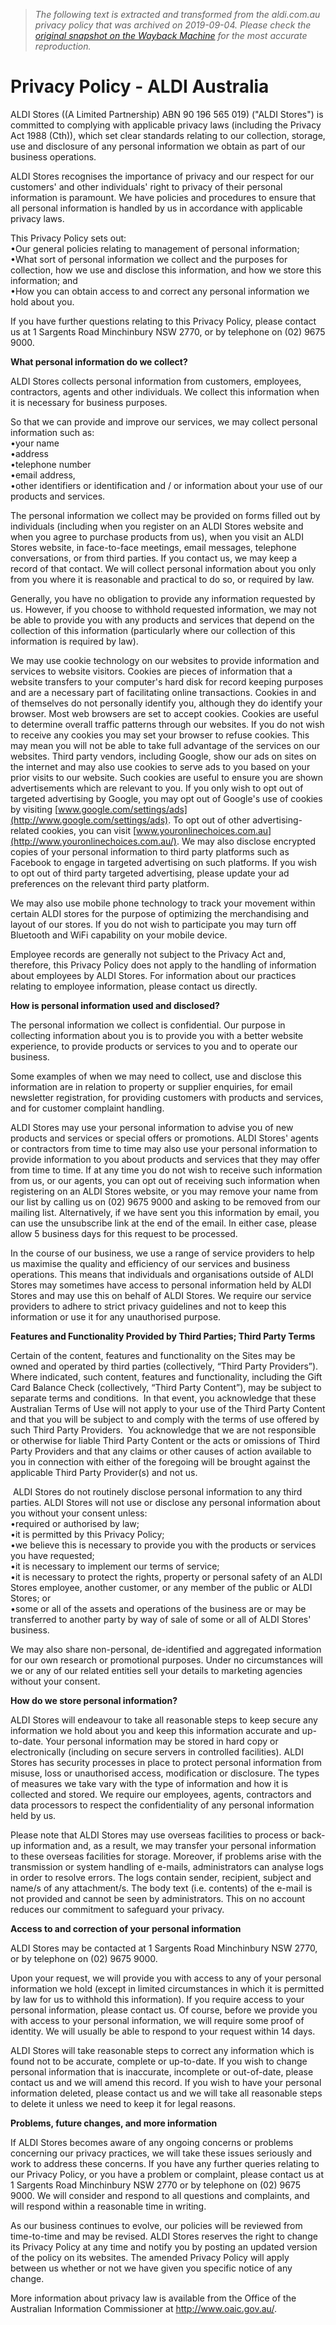 > *The following text is extracted and transformed from the aldi.com.au privacy policy that was archived on 2019-09-04. Please check the [original snapshot on the Wayback Machine](https://web.archive.org/web/20190904140308id_/https%3A//www.aldi.com.au/en/privacy-policy) for the most accurate reproduction.*

# Privacy Policy - ALDI Australia

ALDI Stores ((A Limited Partnership) ABN 90 196 565 019) ("ALDI Stores") is committed to complying with applicable privacy laws (including the Privacy Act 1988 (Cth)), which set clear standards relating to our collection, storage, use and disclosure of any personal information we obtain as part of our business operations. 

ALDI Stores recognises the importance of privacy and our respect for our customers' and other individuals' right to privacy of their personal information is paramount. We have policies and procedures to ensure that all personal information is handled by us in accordance with applicable privacy laws. 

This Privacy Policy sets out:   
•Our general policies relating to management of personal information;  
•What sort of personal information we collect and the purposes for collection, how we use and disclose this information, and how we store this information; and  
•How you can obtain access to and correct any personal information we hold about you. 

If you have further questions relating to this Privacy Policy, please contact us at 1 Sargents Road Minchinbury NSW 2770, or by telephone on (02) 9675 9000. 

**What personal information do we collect?**

ALDI Stores collects personal information from customers, employees, contractors, agents and other individuals. We collect this information when it is necessary for business purposes. 

So that we can provide and improve our services, we may collect personal information such as:  
•your name  
•address  
•telephone number  
•email address,  
•other identifiers or identification and / or information about your use of our products and services. 

The personal information we collect may be provided on forms filled out by individuals (including when you register on an ALDI Stores website and when you agree to purchase products from us), when you visit an ALDI Stores website, in face-to-face meetings, email messages, telephone conversations, or from third parties. If you contact us, we may keep a record of that contact. We will collect personal information about you only from you where it is reasonable and practical to do so, or required by law. 

Generally, you have no obligation to provide any information requested by us. However, if you choose to withhold requested information, we may not be able to provide you with any products and services that depend on the collection of this information (particularly where our collection of this information is required by law). 

We may use cookie technology on our websites to provide information and services to website visitors. Cookies are pieces of information that a website transfers to your computer's hard disk for record keeping purposes and are a necessary part of facilitating online transactions. Cookies in and of themselves do not personally identify you, although they do identify your browser. Most web browsers are set to accept cookies. Cookies are useful to determine overall traffic patterns through our websites. If you do not wish to receive any cookies you may set your browser to refuse cookies. This may mean you will not be able to take full advantage of the services on our websites. Third party vendors, including Google, show our ads on sites on the internet and may also use cookies to serve ads to you based on your prior visits to our website. Such cookies are useful to ensure you are shown advertisements which are relevant to you. If you only wish to opt out of targeted advertising by Google, you may opt out of Google's use of cookies by visiting [www.google.com/settings/ads](http://www.google.com/settings/ads). To opt out of other advertising-related cookies, you can visit [www.youronlinechoices.com.au](http://www.youronlinechoices.com.au/). We may also disclose encrypted copies of your personal information to third party platforms such as Facebook to engage in targeted advertising on such platforms. If you wish to opt out of third party targeted advertising, please update your ad preferences on the relevant third party platform. 

We may also use mobile phone technology to track your movement within certain ALDI stores for the purpose of optimizing the merchandising and layout of our stores. If you do not wish to participate you may turn off Bluetooth and WiFi capability on your mobile device. 

Employee records are generally not subject to the Privacy Act and, therefore, this Privacy Policy does not apply to the handling of information about employees by ALDI Stores. For information about our practices relating to employee information, please contact us directly. 

**How is personal information used and disclosed?**

The personal information we collect is confidential. Our purpose in collecting information about you is to provide you with a better website experience, to provide products or services to you and to operate our business. 

Some examples of when we may need to collect, use and disclose this information are in relation to property or supplier enquiries, for email newsletter registration, for providing customers with products and services, and for customer complaint handling. 

ALDI Stores may use your personal information to advise you of new products and services or special offers or promotions. ALDI Stores' agents or contractors from time to time may also use your personal information to provide information to you about products and services that they may offer from time to time. If at any time you do not wish to receive such information from us, or our agents, you can opt out of receiving such information when registering on an ALDI Stores website, or you may remove your name from our list by calling us on (02) 9675 9000 and asking to be removed from our mailing list. Alternatively, if we have sent you this information by email, you can use the unsubscribe link at the end of the email. In either case, please allow 5 business days for this request to be processed. 

In the course of our business, we use a range of service providers to help us maximise the quality and efficiency of our services and business operations. This means that individuals and organisations outside of ALDI Stores may sometimes have access to personal information held by ALDI Stores and may use this on behalf of ALDI Stores. We require our service providers to adhere to strict privacy guidelines and not to keep this information or use it for any unauthorised purpose. 

**Features and Functionality Provided by Third Parties; Third Party Terms**

Certain of the content, features and functionality on the Sites may be owned and operated by third parties (collectively, “Third Party Providers”).  Where indicated, such content, features and functionality, including the Gift Card Balance Check (collectively, “Third Party Content”), may be subject to separate terms and conditions.  In that event, you acknowledge that these Australian Terms of Use will not apply to your use of the Third Party Content and that you will be subject to and comply with the terms of use offered by such Third Party Providers.  You acknowledge that we are not responsible or otherwise for liable Third Party Content or the acts or omissions of Third Party Providers and that any claims or other causes of action available to you in connection with either of the foregoing will be brought against the applicable Third Party Provider(s) and not us. 

 ALDI Stores do not routinely disclose personal information to any third parties. ALDI Stores will not use or disclose any personal information about you without your consent unless:  
•required or authorised by law;  
•it is permitted by this Privacy Policy;  
•we believe this is necessary to provide you with the products or services you have requested;  
•it is necessary to implement our terms of service;  
•it is necessary to protect the rights, property or personal safety of an ALDI Stores employee, another customer, or any member of the public or ALDI Stores; or  
•some or all of the assets and operations of the business are or may be transferred to another party by way of sale of some or all of ALDI Stores' business. 

We may also share non-personal, de-identified and aggregated information for our own research or promotional purposes. Under no circumstances will we or any of our related entities sell your details to marketing agencies without your consent. 

**How do we store personal information?**

ALDI Stores will endeavour to take all reasonable steps to keep secure any information we hold about you and keep this information accurate and up-to-date. Your personal information may be stored in hard copy or electronically (including on secure servers in controlled facilities). ALDI Stores has security processes in place to protect personal information from misuse, loss or unauthorised access, modification or disclosure. The types of measures we take vary with the type of information and how it is collected and stored. We require our employees, agents, contractors and data processors to respect the confidentiality of any personal information held by us. 

Please note that ALDI Stores may use overseas facilities to process or back-up information and, as a result, we may transfer your personal information to these overseas facilities for storage. Moreover, if problems arise with the transmission or system handling of e-mails, administrators can analyse logs in order to resolve errors. The logs contain sender, recipient, subject and name/s of any attachment/s. The body text (i.e. contents) of the e-mail is not provided and cannot be seen by administrators. This on no account reduces our commitment to safeguard your privacy. 

**Access to and correction of your personal information**

ALDI Stores may be contacted at 1 Sargents Road Minchinbury NSW 2770, or by telephone on (02) 9675 9000. 

Upon your request, we will provide you with access to any of your personal information we hold (except in limited circumstances in which it is permitted by law for us to withhold this information). If you require access to your personal information, please contact us. Of course, before we provide you with access to your personal information, we will require some proof of identity. We will usually be able to respond to your request within 14 days. 

ALDI Stores will take reasonable steps to correct any information which is found not to be accurate, complete or up-to-date. If you wish to change personal information that is inaccurate, incomplete or out-of-date, please contact us and we will amend this record. If you wish to have your personal information deleted, please contact us and we will take all reasonable steps to delete it unless we need to keep it for legal reasons. 

**Problems, future changes, and more information**

If ALDI Stores becomes aware of any ongoing concerns or problems concerning our privacy practices, we will take these issues seriously and work to address these concerns. If you have any further queries relating to our Privacy Policy, or you have a problem or complaint, please contact us at 1 Sargents Road Minchinbury NSW 2770 or by telephone on (02) 9675 9000. We will consider and respond to all questions and complaints, and will respond within a reasonable time in writing. 

As our business continues to evolve, our policies will be reviewed from time-to-time and may be revised. ALDI Stores reserves the right to change its Privacy Policy at any time and notify you by posting an updated version of the policy on its websites. The amended Privacy Policy will apply between us whether or not we have given you specific notice of any change. 

More information about privacy law is available from the Office of the Australian Information Commissioner at <http://www.oaic.gov.au/>.
